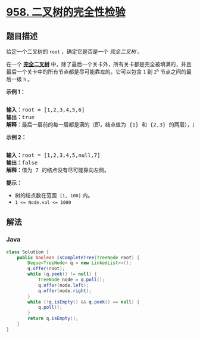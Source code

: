 # [958. 二叉树的完全性检验](https://leetcode.cn/problems/check-completeness-of-a-binary-tree)

## 题目描述

<p>给定一个二叉树的<meta charset="UTF-8" />&nbsp;<code>root</code>&nbsp;，确定它是否是一个&nbsp;<em>完全二叉树</em>&nbsp;。</p>

<p>在一个&nbsp;<strong><a href="https://baike.baidu.com/item/完全二叉树/7773232?fr=aladdin" target="_blank">完全二叉树</a></strong>&nbsp;中，除了最后一个关卡外，所有关卡都是完全被填满的，并且最后一个关卡中的所有节点都是尽可能靠左的。它可以包含<meta charset="UTF-8" />&nbsp;<code>1</code>&nbsp;到<meta charset="UTF-8" />&nbsp;<code>2<sup>h</sup></code>&nbsp;节点之间的最后一级 <code>h</code> 。</p>

<p><strong>示例 1：</strong></p>

<p><img alt="" src="https://fastly.jsdelivr.net/gh/doocs/leetcode@main/solution/0900-0999/0958.Check%20Completeness%20of%20a%20Binary%20Tree/images/complete-binary-tree-1.png" /></p>

<pre>
<strong>输入：</strong>root = [1,2,3,4,5,6]
<strong>输出：</strong>true
<strong>解释：</strong>最后一层前的每一层都是满的（即，结点值为 {1} 和 {2,3} 的两层），且最后一层中的所有结点（{4,5,6}）都尽可能地向左。
</pre>

<p><strong>示例 2：</strong></p>

<p><strong><img alt="" src="https://fastly.jsdelivr.net/gh/doocs/leetcode@main/solution/0900-0999/0958.Check%20Completeness%20of%20a%20Binary%20Tree/images/complete-binary-tree-2.png" /></strong></p>

<pre>
<strong>输入：</strong>root = [1,2,3,4,5,null,7]
<strong>输出：</strong>false
<strong>解释：</strong>值为 7 的结点没有尽可能靠向左侧。
</pre>

<p><strong>提示：</strong></p>

<ul>
	<li>树的结点数在范围 <meta charset="UTF-8" />&nbsp;<code>[1, 100]</code>&nbsp;内。</li>
	<li><code>1 &lt;= Node.val &lt;= 1000</code></li>
</ul>

## 解法

### **Java**

```java
class Solution {
    public boolean isCompleteTree(TreeNode root) {
        Deque<TreeNode> q = new LinkedList<>();
        q.offer(root);
        while (q.peek() != null) {
            TreeNode node = q.poll();
            q.offer(node.left);
            q.offer(node.right);
        }
        while (!q.isEmpty() && q.peek() == null) {
            q.poll();
        }
        return q.isEmpty();
    }
}
```
